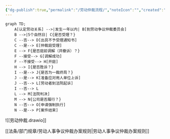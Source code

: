 ```yaml
---
{"dg-publish":true,"permalink":"/劳动仲裁流程/","noteIcon":"","created":"2025-03-03T20:20:24.882+08:00"}
---
```



```mermaid
graph TD;
    A[认定劳动关系] -->|发生一年以内| B[到劳动争议仲裁委员会]
    B -->|5个自然日| C{是否受理？}
    C --否--> D[出具不予受理通知书]
    C --是--> E[仲裁庭受理]
    E --> F{是否庭前调解（并撤诉）？}
    F --接受--> G[调解成功]
    F --不接受--> H[开庭]
    H --> I{是否胜诉？}
    I --是--> J{是否为一裁终局？}
    J --是--> K[准备应对用人单位上诉]
    J --否--> L[劳动者到法院起诉]
    I --否--> L
    L --> M[法院判决]
    M --> N{公司是否履行？}
    N --否--> O[申请强制执行]
    N --是--> P[案件结束]

```




![[劳动仲裁.drawio]]

[[法条/部门规章/劳动人事争议仲裁办案规则\|劳动人事争议仲裁办案规则]]